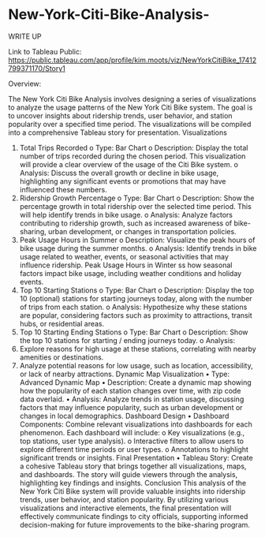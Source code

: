 # New-York-Citi-Bike-Analysis-
WRITE UP

Link to Tableau Public: https://public.tableau.com/app/profile/kim.moots/viz/NewYorkCitiBike_17412799371170/Story1 

Overview:

The New York Citi Bike Analysis involves designing a series of visualizations to analyze the usage patterns of the New York Citi Bike system. The goal is to uncover insights about ridership trends, user behavior, and station popularity over a specified time period. The visualizations will be compiled into a comprehensive Tableau story for presentation.
Visualizations

1.	Total Trips Recorded
        o	Type: Bar Chart
        o	Description: Display the total number of trips recorded during the chosen period. This visualization will provide a clear overview of the usage of the Citi Bike system.
        o	Analysis: Discuss the overall growth or decline in bike usage, highlighting any significant events or promotions that may have influenced these numbers.
2.	Ridership Growth Percentage
        o	Type: Bar Chart
        o	Description: Show the percentage growth in total ridership over the selected time period. This will help identify trends in bike usage.
        o	Analysis: Analyze factors contributing to ridership growth, such as increased awareness of bike-sharing, urban development, or changes in transportation policies.
3.	Peak Usage Hours in Summer
    o	Description: Visualize the peak hours of bike usage during the summer months.
    o	Analysis: Identify trends in bike usage related to weather, events, or seasonal activities that may influence ridership.
    Peak Usage Hours in Winter
    ss how seasonal factors impact bike usage, including weather conditions and holiday events.
4.	Top 10 Starting Stations
        o	Type: Bar Chart
        o	Description: Display the top 10 (optional) stations for starting journeys today, along with the number of trips from each station.
        o	Analysis: Hypothesize why these stations are popular, considering factors such as proximity to attractions, transit hubs, or residential areas.
5.	Top 10 Starting Ending Stations
        o	Type: Bar Chart
        o	Description: Show the top 10 stations for starting / ending journeys today.
        o	Analysis: 
1.	Explore reasons for high usage at these stations, correlating with nearby amenities or destinations.
2.	Analyze potential reasons for low usage, such as location, accessibility, or lack of nearby attractions.
        Dynamic Map Visualization
        •	Type: Advanced Dynamic Map
        •	Description: Create a dynamic map showing how the popularity of each station changes over time, with zip code data overlaid.
        •	Analysis: Analyze trends in station usage, discussing factors that may influence popularity, such as urban development or changes in local demographics.
        Dashboard Design
        •	Dashboard Components: Combine relevant visualizations into dashboards for each phenomenon. Each dashboard will include:
        o	Key visualizations (e.g., top stations, user type analysis).
        o	Interactive filters to allow users to explore different time periods or user types.
        o	Annotations to highlight significant trends or insights.
        Final Presentation
        •	Tableau Story: Create a cohesive Tableau story that brings together all visualizations, maps, and dashboards. The story will guide viewers through the analysis, highlighting key findings and insights.
        Conclusion
This analysis of the New York Citi Bike system will provide valuable insights into ridership trends, user behavior, and station popularity. By utilizing various visualizations and interactive elements, the final presentation will effectively communicate findings to city officials, supporting informed decision-making for future improvements to the bike-sharing program.
